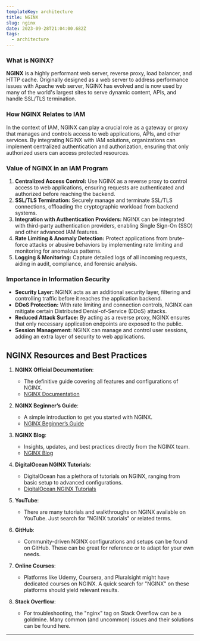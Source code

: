 ```yaml
---
templateKey: architecture
title: NGINX
slug: nginx
date: 2023-09-28T21:04:00.682Z
tags:
  - architecture
---
```


### What is NGINX?

**NGINX** is a highly performant web server, reverse proxy, load balancer, and HTTP cache. Originally designed as a web server to address performance issues with Apache web server, NGINX has evolved and is now used by many of the world's largest sites to serve dynamic content, APIs, and handle SSL/TLS termination.

### How NGINX Relates to IAM

In the context of IAM, NGINX can play a crucial role as a gateway or proxy that manages and controls access to web applications, APIs, and other services. By integrating NGINX with IAM solutions, organizations can implement centralized authentication and authorization, ensuring that only authorized users can access protected resources.

### Value of NGINX in an IAM Program

1. **Centralized Access Control:** Use NGINX as a reverse proxy to control access to web applications, ensuring requests are authenticated and authorized before reaching the backend.
2. **SSL/TLS Termination:** Securely manage and terminate SSL/TLS connections, offloading the cryptographic workload from backend systems.
3. **Integration with Authentication Providers:** NGINX can be integrated with third-party authentication providers, enabling Single Sign-On (SSO) and other advanced IAM features.
4. **Rate Limiting & Anomaly Detection:** Protect applications from brute-force attacks or abusive behaviors by implementing rate limiting and monitoring for anomalous patterns.
5. **Logging & Monitoring:** Capture detailed logs of all incoming requests, aiding in audit, compliance, and forensic analysis.

### Importance in Information Security

- **Security Layer:** NGINX acts as an additional security layer, filtering and controlling traffic before it reaches the application backend.
- **DDoS Protection:** With rate limiting and connection controls, NGINX can mitigate certain Distributed Denial-of-Service (DDoS) attacks.
- **Reduced Attack Surface:** By acting as a reverse proxy, NGINX ensures that only necessary application endpoints are exposed to the public.
- **Session Management:** NGINX can manage and control user sessions, adding an extra layer of security to web applications.

## NGINX Resources and Best Practices

1. **NGINX Official Documentation**: 
   - The definitive guide covering all features and configurations of NGINX.
   - [NGINX Documentation](http://nginx.org/en/docs/)

2. **NGINX Beginner’s Guide**: 
   - A simple introduction to get you started with NGINX.
   - [NGINX Beginner’s Guide](http://nginx.org/en/docs/beginners_guide.html)

3. **NGINX Blog**: 
   - Insights, updates, and best practices directly from the NGINX team.
   - [NGINX Blog](https://www.nginx.com/blog/)

4. **DigitalOcean NGINX Tutorials**: 
   - DigitalOcean has a plethora of tutorials on NGINX, ranging from basic setup to advanced configurations.
   - [DigitalOcean NGINX Tutorials](https://www.digitalocean.com/community/tutorial_series/how-to-configure-nginx)

5. **YouTube**: 
   - There are many tutorials and walkthroughs on NGINX available on YouTube. Just search for "NGINX tutorials" or related terms.

6. **GitHub**: 
   - Community-driven NGINX configurations and setups can be found on GitHub. These can be great for reference or to adapt for your own needs.

7. **Online Courses**: 
   - Platforms like Udemy, Coursera, and Pluralsight might have dedicated courses on NGINX. A quick search for "NGINX" on these platforms should yield relevant results.

8. **Stack Overflow**: 
   - For troubleshooting, the "nginx" tag on Stack Overflow can be a goldmine. Many common (and uncommon) issues and their solutions can be found here.


---

